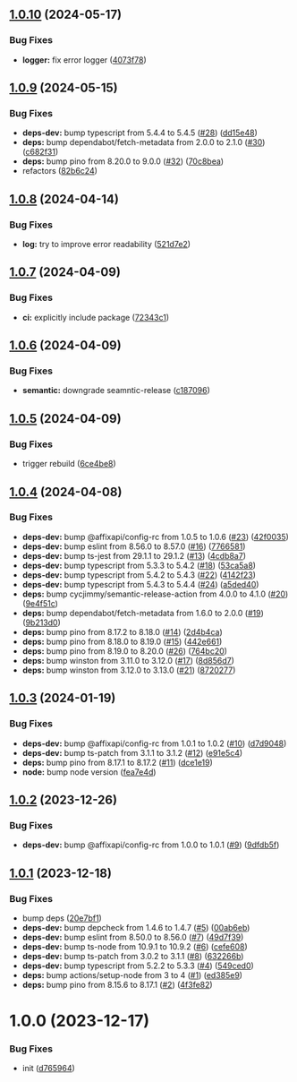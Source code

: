 ## [1.0.10](https://github.com/affixapi/logger/compare/v1.0.9...v1.0.10) (2024-05-17)


### Bug Fixes

* **logger:** fix error logger ([4073f78](https://github.com/affixapi/logger/commit/4073f78c6b3587616ea3fb8f0dc823c58569bbb0))

## [1.0.9](https://github.com/affixapi/logger/compare/v1.0.8...v1.0.9) (2024-05-15)


### Bug Fixes

* **deps-dev:** bump typescript from 5.4.4 to 5.4.5 ([#28](https://github.com/affixapi/logger/issues/28)) ([dd15e48](https://github.com/affixapi/logger/commit/dd15e48bd7f2d77d4e45d485a9eca5dda85a1da6))
* **deps:** bump dependabot/fetch-metadata from 2.0.0 to 2.1.0 ([#30](https://github.com/affixapi/logger/issues/30)) ([c682f31](https://github.com/affixapi/logger/commit/c682f31d9f95efdb19bbc5c54cd08c4663e12af2))
* **deps:** bump pino from 8.20.0 to 9.0.0 ([#32](https://github.com/affixapi/logger/issues/32)) ([70c8bea](https://github.com/affixapi/logger/commit/70c8bea65a5183c7a2fa279dba895b98df3f55e9))
* refactors ([82b6c24](https://github.com/affixapi/logger/commit/82b6c2416719906db1bab67c55b071bf355a3107))

## [1.0.8](https://github.com/affixapi/logger/compare/v1.0.7...v1.0.8) (2024-04-14)


### Bug Fixes

* **log:** try to improve error readability ([521d7e2](https://github.com/affixapi/logger/commit/521d7e2f2d5e435e7424ef76558fe8a582c6def9))

## [1.0.7](https://github.com/affixapi/logger/compare/v1.0.6...v1.0.7) (2024-04-09)


### Bug Fixes

* **ci:** explicitly include package ([72343c1](https://github.com/affixapi/logger/commit/72343c1d3b936730765532395e76fa7ca61437ce))

## [1.0.6](https://github.com/affixapi/logger/compare/v1.0.5...v1.0.6) (2024-04-09)


### Bug Fixes

* **semantic:** downgrade seamntic-release ([c187096](https://github.com/affixapi/logger/commit/c187096568f52366ec636513a97b4dbc12109b7d))

## [1.0.5](https://github.com/affixapi/logger/compare/v1.0.4...v1.0.5) (2024-04-09)


### Bug Fixes

* trigger rebuild ([6ce4be8](https://github.com/affixapi/logger/commit/6ce4be8e53a3fc80ee76700c62ec809f27538a99))

## [1.0.4](https://github.com/affixapi/logger/compare/v1.0.3...v1.0.4) (2024-04-08)


### Bug Fixes

* **deps-dev:** bump @affixapi/config-rc from 1.0.5 to 1.0.6 ([#23](https://github.com/affixapi/logger/issues/23)) ([42f0035](https://github.com/affixapi/logger/commit/42f003527e6c131c88af723a7cf18a73a66164b0))
* **deps-dev:** bump eslint from 8.56.0 to 8.57.0 ([#16](https://github.com/affixapi/logger/issues/16)) ([7766581](https://github.com/affixapi/logger/commit/7766581270c81783dbcc1598246fe6f29eb4bd16))
* **deps-dev:** bump ts-jest from 29.1.1 to 29.1.2 ([#13](https://github.com/affixapi/logger/issues/13)) ([4cdb8a7](https://github.com/affixapi/logger/commit/4cdb8a79b115bf5b9ab85b9d36c0ca1bd0aa12f0))
* **deps-dev:** bump typescript from 5.3.3 to 5.4.2 ([#18](https://github.com/affixapi/logger/issues/18)) ([53ca5a8](https://github.com/affixapi/logger/commit/53ca5a85f5121a413c5105294769608bab89b889))
* **deps-dev:** bump typescript from 5.4.2 to 5.4.3 ([#22](https://github.com/affixapi/logger/issues/22)) ([4142f23](https://github.com/affixapi/logger/commit/4142f235a0e970a922072a8a0970696834323fe8))
* **deps-dev:** bump typescript from 5.4.3 to 5.4.4 ([#24](https://github.com/affixapi/logger/issues/24)) ([a5ded40](https://github.com/affixapi/logger/commit/a5ded40fc0e43d2b6b6769fcb4d4d71e37193e5d))
* **deps:** bump cycjimmy/semantic-release-action from 4.0.0 to 4.1.0 ([#20](https://github.com/affixapi/logger/issues/20)) ([9e4f51c](https://github.com/affixapi/logger/commit/9e4f51c04a131c5534a38efabf02fd9ae7318623))
* **deps:** bump dependabot/fetch-metadata from 1.6.0 to 2.0.0 ([#19](https://github.com/affixapi/logger/issues/19)) ([9b213d0](https://github.com/affixapi/logger/commit/9b213d03145a09aaf493581f53a3968e02a39a1d))
* **deps:** bump pino from 8.17.2 to 8.18.0 ([#14](https://github.com/affixapi/logger/issues/14)) ([2d4b4ca](https://github.com/affixapi/logger/commit/2d4b4caba8c8383c9f920bed2bc85e98abe96244))
* **deps:** bump pino from 8.18.0 to 8.19.0 ([#15](https://github.com/affixapi/logger/issues/15)) ([442e661](https://github.com/affixapi/logger/commit/442e6613643fa90d47752ac2cbe12f09196afcd9))
* **deps:** bump pino from 8.19.0 to 8.20.0 ([#26](https://github.com/affixapi/logger/issues/26)) ([764bc20](https://github.com/affixapi/logger/commit/764bc20e8593e808a40afd35f3c0eeccdb969e3f))
* **deps:** bump winston from 3.11.0 to 3.12.0 ([#17](https://github.com/affixapi/logger/issues/17)) ([8d856d7](https://github.com/affixapi/logger/commit/8d856d7b812b3fdc44b3ce160d3f26df795b2e61))
* **deps:** bump winston from 3.12.0 to 3.13.0 ([#21](https://github.com/affixapi/logger/issues/21)) ([8720277](https://github.com/affixapi/logger/commit/8720277cf593bb78b084b0c1f0f0acd75a7ed1a6))

## [1.0.3](https://github.com/affixapi/logger/compare/v1.0.2...v1.0.3) (2024-01-19)


### Bug Fixes

* **deps-dev:** bump @affixapi/config-rc from 1.0.1 to 1.0.2 ([#10](https://github.com/affixapi/logger/issues/10)) ([d7d9048](https://github.com/affixapi/logger/commit/d7d90488be1233c14aee0a1ba6c4b956bc77ef3a))
* **deps-dev:** bump ts-patch from 3.1.1 to 3.1.2 ([#12](https://github.com/affixapi/logger/issues/12)) ([e91e5c4](https://github.com/affixapi/logger/commit/e91e5c46bcfed766c0a8f257e4a67f9f3bc4097a))
* **deps:** bump pino from 8.17.1 to 8.17.2 ([#11](https://github.com/affixapi/logger/issues/11)) ([dce1e19](https://github.com/affixapi/logger/commit/dce1e19cd9ccf30b9974fab53eb262cb3d240688))
* **node:** bump node version ([fea7e4d](https://github.com/affixapi/logger/commit/fea7e4df0f9a43d606c4c15fc0c9bc84b64ee93b))

## [1.0.2](https://github.com/affixapi/logger/compare/v1.0.1...v1.0.2) (2023-12-26)


### Bug Fixes

* **deps-dev:** bump @affixapi/config-rc from 1.0.0 to 1.0.1 ([#9](https://github.com/affixapi/logger/issues/9)) ([9dfdb5f](https://github.com/affixapi/logger/commit/9dfdb5f78357cd27a454be1bdf98f7b4595d6584))

## [1.0.1](https://github.com/affixapi/logger/compare/v1.0.0...v1.0.1) (2023-12-18)


### Bug Fixes

* bump deps ([20e7bf1](https://github.com/affixapi/logger/commit/20e7bf15eb67af64e47bc275e8535b61e84d23a7))
* **deps-dev:** bump depcheck from 1.4.6 to 1.4.7 ([#5](https://github.com/affixapi/logger/issues/5)) ([00ab6eb](https://github.com/affixapi/logger/commit/00ab6eb2773bac8e4cc70e56a52dc719ba19cc25))
* **deps-dev:** bump eslint from 8.50.0 to 8.56.0 ([#7](https://github.com/affixapi/logger/issues/7)) ([49d7f39](https://github.com/affixapi/logger/commit/49d7f395b5b2f63b15c0167851a6cf5f9fc1ad1e))
* **deps-dev:** bump ts-node from 10.9.1 to 10.9.2 ([#6](https://github.com/affixapi/logger/issues/6)) ([cefe608](https://github.com/affixapi/logger/commit/cefe608c8704c55de00aaa9651b1271e1417de5b))
* **deps-dev:** bump ts-patch from 3.0.2 to 3.1.1 ([#8](https://github.com/affixapi/logger/issues/8)) ([632266b](https://github.com/affixapi/logger/commit/632266bd18a4d88b83af407bf4a1a1957a98ecf8))
* **deps-dev:** bump typescript from 5.2.2 to 5.3.3 ([#4](https://github.com/affixapi/logger/issues/4)) ([549ced0](https://github.com/affixapi/logger/commit/549ced05c14e9819cb5cd2e88e48a96829ed41da))
* **deps:** bump actions/setup-node from 3 to 4 ([#1](https://github.com/affixapi/logger/issues/1)) ([ed385e9](https://github.com/affixapi/logger/commit/ed385e9b30f242cf0b12b4e0c3efadbf850cb456))
* **deps:** bump pino from 8.15.6 to 8.17.1 ([#2](https://github.com/affixapi/logger/issues/2)) ([4f3fe82](https://github.com/affixapi/logger/commit/4f3fe827482fc6b10c437f4ea01cd69062540ca4))

# 1.0.0 (2023-12-17)


### Bug Fixes

* init ([d765964](https://github.com/affixapi/logger/commit/d765964f3d405e25f499f5eaa69dc14f6cc83213))
